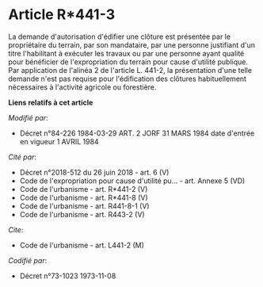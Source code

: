 # Article R*441-3

La demande d'autorisation d'édifier une clôture est présentée par le propriétaire du terrain, par son mandataire, par une
personne justifiant d'un titre l'habilitant à exécuter les travaux ou par une personne ayant qualité pour bénéficier de
l'expropriation du terrain pour cause d'utilité publique. Par application de l'alinéa 2 de l'article L. 441-2, la
présentation d'une telle demande n'est pas requise pour l'édification des clôtures habituellement nécessaires à l'activité
agricole ou forestière.

**Liens relatifs à cet article**

_Modifié par_:

  - Décret n°84-226 1984-03-29 ART. 2 JORF 31 MARS 1984 date d'entrée en vigueur 1 AVRIL 1984

_Cité par_:

  - Décret n°2018-512 du 26 juin 2018 - art. 6 (V)
  - Code de l'expropriation pour cause d'utilité pu... - art. Annexe 5 (VD)
  - Code de l'urbanisme - art. R*441-2 (V)
  - Code de l'urbanisme - art. R*441-8 (V)
  - Code de l'urbanisme - art. R441-8-1 (V)
  - Code de l'urbanisme - art. R443-2 (V)

_Cite_:

  - Code de l'urbanisme - art. L441-2 (M)

_Codifié par_:

  - Décret n°73-1023 1973-11-08
